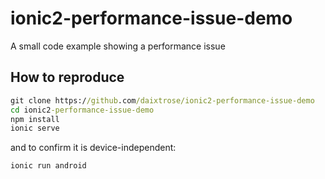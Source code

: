 # ionic2-performance-issue-demo
A small code example showing a performance issue

## How to reproduce

```cmd
git clone https://github.com/daixtrose/ionic2-performance-issue-demo
cd ionic2-performance-issue-demo
npm install
ionic serve
```

and to confirm it is device-independent:

```cmd
ionic run android
```
